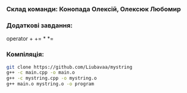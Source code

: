 ### Склад команди: Конопада Олексій, Олексюк Любомир

### Додаткові завдання: 
operator + += * *=

### Компіляція:
```bash
git clone https://github.com/Liubavaa/mystring
g++ -c main.cpp -o main.o
g++ -c mystring.cpp -o mystring.o
g++ main.o mystring.o -o program
```

